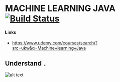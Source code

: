 # MACHINE LEARNING JAVA [![Build Status](https://travis-ci.org/nomensa/jquery.hide-show.svg)](https://travis-ci.org/nomensa/jquery.hide-show.svg?branch=master)

#### Links
- https://www.udemy.com/courses/search/?src=ukw&q=Machine+learning+Java
   
## Understand `.`
![alt text](https://github.com/danisluis6/Regex-Expression-Java/blob/master/img/1.png)



